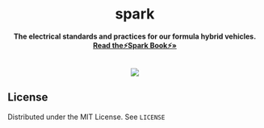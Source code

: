 <div align="center">

# spark

<p>
  <b>The electrical standards and practices for our formula hybrid vehicles.</b>
  <br/>
  <a href="https://github.com/iitmotorsports/spark"><strong>Read the⚡Spark Book⚡»</strong></a>
  <br/><br/>
</p>

[![](https://img.shields.io/github/license/iitmotorsports/crust)](https://github.com/iitmotorsports/crust/blob/main/LICENSE)
</div>

## License

Distributed under the MIT License. See `LICENSE`
